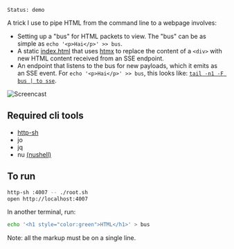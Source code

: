 ```
Status: demo
```

A trick I use to pipe HTML from the command line to a webpage involves:

- Setting up a "bus" for HTML packets to view. The "bus" can be as simple as
  `echo '<p>Hai</p>' >> bus`.
- A static [index.html](./index.html) that uses [htmx](https://htmx.org) to
  replace the content of a `<div>` with new HTML content received from an SSE
  endpoint.
- An endpoint that listens to the bus for new payloads, which it emits as an
  SSE event. For `echo '<p>Hai</p>' >> bus`, this looks like: [`tail -n1 -F bus
  | to sse`](https://github.com/cablehead/html-cat/blob/main/root.sh#L28).


![Screencast](https://github.com/cablehead/html-cat/assets/1394/11e5cb05-fa13-4910-a8a3-069f891546d5)

## Required cli tools

- [http-sh](https://github.com/cablehead/http-sh)
- jo
- jq
- nu [(nushell)](https://www.nushell.sh)

## To run

```sh
http-sh :4007 -- ./root.sh
open http://localhost:4007
```

In another terminal, run:

```sh
echo '<h1 style="color:green">HTML</h1>' > bus
```

Note: all the markup must be on a single line.
